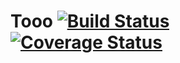 # Tooo [![Build Status](https://travis-ci.org/m3y/tooo.png?branch=master)](https://travis-ci.org/m3y/tooo) [![Coverage Status](https://coveralls.io/repos/m3y/tooo/badge.png)](https://coveralls.io/r/m3y/tooo)
